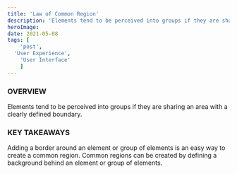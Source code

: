 ```yaml
---
title: 'Law of Common Region'
description: 'Elements tend to be perceived into groups if they are sharing an area with a clearly defined boundary.'
heroImage:
date: 2021-05-08
tags: [
	'post',
  'User Experience',
	'User Interface'
	]
---
```


### OVERVIEW

Elements tend to be perceived into groups if they are sharing an area with a clearly defined boundary.

### KEY TAKEAWAYS

Adding a border around an element or group of elements is an easy way to create a common region. Common regions can be created by defining a background behind an element or group of elements.
